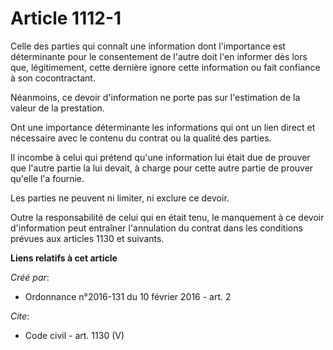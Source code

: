 # Article 1112-1

Celle des parties qui connaît une information dont l'importance est déterminante pour le consentement de l'autre doit l'en
informer dès lors que, légitimement, cette dernière ignore cette information ou fait confiance à son cocontractant. 

Néanmoins, ce devoir d'information ne porte pas sur l'estimation de la valeur de la prestation. 

Ont une importance déterminante les informations qui ont un lien direct et nécessaire avec le contenu du contrat ou la
qualité des parties. 

Il incombe à celui qui prétend qu'une information lui était due de prouver que l'autre partie la lui devait, à charge pour
cette autre partie de prouver qu'elle l'a fournie. 

Les parties ne peuvent ni limiter, ni exclure ce devoir. 

Outre la responsabilité de celui qui en était tenu, le manquement à ce devoir d'information peut entraîner l'annulation du
contrat dans les conditions prévues aux articles 1130 et suivants.

**Liens relatifs à cet article**

_Créé par_:

  - Ordonnance n°2016-131 du 10 février 2016 - art. 2

_Cite_:

  - Code civil - art. 1130 (V)
